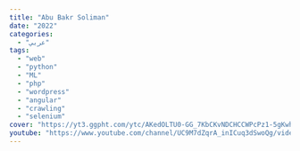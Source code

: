 ```yaml
---
title: "Abu Bakr Soliman"
date: "2022"
categories:
  - "عربي"
tags:
  - "web"
  - "python"
  - "ML"
  - "php"
  - "wordpress"
  - "angular"
  - "crawling"
  - "selenium"
cover: "https://yt3.ggpht.com/ytc/AKedOLTU0-GG_7KbCKvNDCHCCWPcPz1-5gKwhBFOuHhB=s88-c-k-c0x00ffffff-no-rj"
youtube: "https://www.youtube.com/channel/UC9M7dZqrA_inICuq3dSwoQg/videos"
---
```

